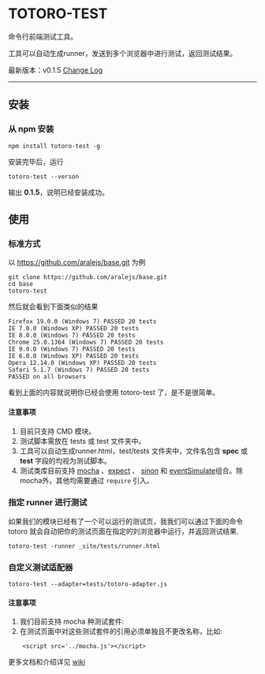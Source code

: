 # TOTORO-TEST

命令行前端测试工具。

工具可以自动生成runner，发送到多个浏览器中进行测试，返回测试结果。

最新版本：v0.1.5 [Change Log](https://github.com/totorojs/totoro-test/wiki/change-log)

---

## 安装

### 从 npm 安装

```
npm install totoro-test -g

```
安装完毕后，运行

```
totoro-test --verson
```
输出 **0.1.5**，说明已经安装成功。


## 使用

### 标准方式

以 https://github.com/aralejs/base.git 为例

```
git clone https://github.com/aralejs/base.git
cd base
totoro-test
```
然后就会看到下面类似的结果

```
Firefox 19.0.0 (Windows 7) PASSED 20 tests
IE 7.0.0 (Windows XP) PASSED 20 tests
IE 8.0.0 (Windows 7) PASSED 20 tests
Chrome 25.0.1364 (Windows 7) PASSED 20 tests
IE 9.0.0 (Windows 7) PASSED 20 tests
IE 6.0.0 (Windows XP) PASSED 20 tests
Opera 12.14.0 (Windows XP) PASSED 20 tests
Safari 5.1.7 (Windows 7) PASSED 20 tests
PASSED on all browsers
```

看到上面的内容就说明你已经会使用 totoro-test 了，是不是很简单。

#### 注意事项
1. 目前只支持 CMD 模块。
2. 测试脚本需放在 tests 或 test 文件夹中。
3. 工具可以自动生成runner.html，test/tests 文件夹中，文件名包含 __spec__ 或 __test__ 字段的均视为测试脚本。
4. 测试类库目前支持 [mocha](https://github.com/totorojs/totoro-test/wiki/mocha) 、[expect](https://github.com/totorojs/totoro-test/wiki/expect) 、 [sinon](https://github.com/totorojs/totoro-test/wiki/sinon) 和 [eventSimulate](https://github.com/aralejs/event-simulate)组合。除mocha外，其他均需要通过 `require` 引入。

### 指定 runner 进行测试

如果我们的模块已经有了一个可以运行的测试页，我我们可以通过下面的命令 totoro 就会自动把你的测试页面在指定的刘浏览器中运行，并返回测试结果.

```
totoro-test -runner _site/tests/runner.html
```

### 自定义测试适配器
```
totoro-test --adapter=tests/totoro-adapter.js
```


#### 注意事项

1. 我们目前支持 mocha 种测试套件:
2. 在测试页面中对这些测试套件的引用必须单独且不更改名称，比如:

```
    <script src='../mocha.js'></script>
```



更多文档和介绍详见 [wiki](https://github.com/totorojs/totoro-test/wiki)

